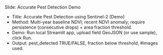 Slide: Accurate Pest Detection Demo
- Title: Accurate Pest Detection using Sentinel-2 (Demo)
- Method: Multi-year baseline NDVI; recent NDVI anomaly; require persistence (consecutive drops) + area fraction threshold.
- Demo: Run local Streamlit app, upload field GeoJSON (or use sample), click Run.
- Output: pest_detected TRUE/FALSE, fraction below threshold, #images used.
